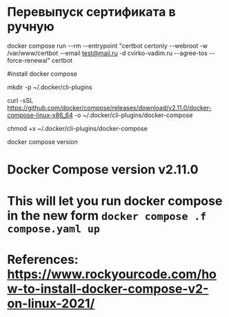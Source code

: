 # Перевыпуск сертификата в ручную

<!-- docker compose run --rm --entrypoint "" certbot certonly --webroot -w /var/www certbot --email cvi-vadim@yandex.ru -d cvirko-vadim.ru --agree-tos --force-renewal
docker compose run --rm --entrypoint certbot certonly --webroot -w /var/www --email cvi-vadim@yandex.ru -d cvirko-vadim.ru --agree-tos --force-renewal -->

docker compose run --rm --entrypoint "certbot certonly --webroot -w /var/www/certbot --email test@mail.ru -d cvirko-vadim.ru --agree-tos --force-renewal" certbot

#install docker compose

mkdir -p ~/.docker/cli-plugins

curl -sSL https://github.com/docker/compose/releases/download/v2.11.0/docker-compose-linux-x86_64 -o ~/.docker/cli-plugins/docker-compose

chmod +x ~/.docker/cli-plugins/docker-compose

docker compose version

# Docker Compose version v2.11.0

# This will let you run docker compose in the new form `docker compose .f compose.yaml up`

# References: https://www.rockyourcode.com/how-to-install-docker-compose-v2-on-linux-2021/
